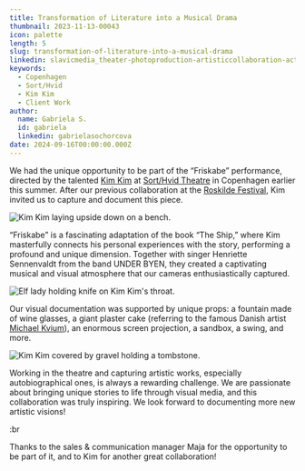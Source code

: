 ```yaml
---
title: Transformation of Literature into a Musical Drama
thumbnail: 2023-11-13-00043
icon: palette
length: 5
slug: transformation-of-literature-into-a-musical-drama
linkedin: slavicmedia_theater-photoproduction-artisticcollaboration-activity-7241408016732860417-CCp9?utm_source=share&utm_medium=member_desktop
keywords:
  - Copenhagen
  - Sort/Hvid
  - Kim Kim
  - Client Work
author:
  name: Gabriela S.
  id: gabriela
  linkedin: gabrielasochorcova
date: 2024-09-16T00:00:00.000Z
---
```


We had the unique opportunity to be part of the “Friskabe” performance, directed by the talented [Kim Kim](https://www.kimkimyes.com) at [Sort/Hvid Theatre](https://sort-hvid.dk) in Copenhagen earlier this summer. After our previous collaboration at the [Roskilde Festival](https://www.roskilde-festival.dk), Kim invited us to capture and document this piece.

![Kim Kim laying upside down on a bench.](https://cdn.slavic.media/img/2023-11-13-00043/4K "2023 ⋅ Copenhagen, Denmark ⋅ Sort/Hvid")

“Friskabe” is a fascinating adaptation of the book “The Ship,” where Kim masterfully connects his personal experiences with the story, performing a profound and unique dimension. Together with singer Henriette Sennenvaldt from the band ‌UNDER BYEN, they created a captivating musical and visual atmosphere that our cameras enthusiastically captured.

![Elf lady holding knife on Kim Kim's throat.](https://cdn.slavic.media/img/2023-11-13-00267/4K "2023 ⋅ Copenhagen, Denmark ⋅ Sort/Hvid")

Our visual documentation was supported by unique props: a fountain made of wine glasses, a giant plaster cake (referring to the famous Danish artist [Michael Kvium](https://www.michaelkvium.com)), an enormous screen projection, a sandbox, a swing, and more.

![Kim Kim covered by gravel holding a tombstone.](https://cdn.slavic.media/img/2023-11-13-00338/4K "2023 ⋅ Copenhagen, Denmark ⋅ Sort/Hvid")

Working in the theatre and capturing artistic works, especially autobiographical ones, is always a rewarding challenge. We are passionate about bringing unique stories to life through visual media, and this collaboration was truly inspiring. We look forward to documenting more new artistic visions!

:br

Thanks to the sales & communication manager Maja for the opportunity to be part of it, and to Kim for another great collaboration!
